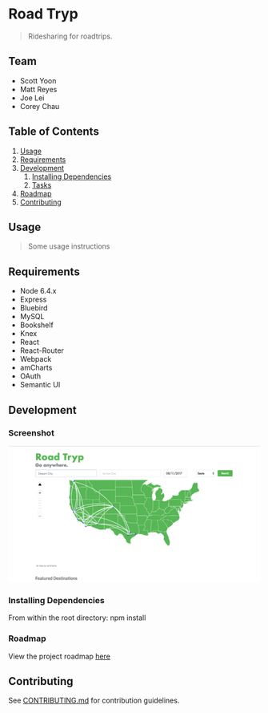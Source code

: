 # Road Tryp

> Ridesharing for roadtrips.

## Team

  - Scott Yoon
  - Matt Reyes
  - Joe Lei
  - Corey Chau

## Table of Contents

1. [Usage](#Usage)
1. [Requirements](#requirements)
1. [Development](#development)
    1. [Installing Dependencies](#installing-dependencies)
    1. [Tasks](#tasks)
1. [Roadmap](#roadmap)
1. [Contributing](#contributing)

## Usage

> Some usage instructions

## Requirements

- Node 6.4.x
- Express
- Bluebird
- MySQL
- Bookshelf
- Knex
- React
- React-Router
- Webpack
- amCharts
- OAuth
- Semantic UI

## Development

### Screenshot
![Road Trip Map](roadtrip-map.jpg?raw=true "Road Trip Map")

### Installing Dependencies

From within the root directory:
npm install

### Roadmap

View the project roadmap [here](https://docs.google.com/spreadsheets/d/1qvELqspwBzu_og30xSAj4ViRLPGYnv1LJnIDYHPKNvE/edit#gid=0)


## Contributing

See [CONTRIBUTING.md](CONTRIBUTING.md) for contribution guidelines.
